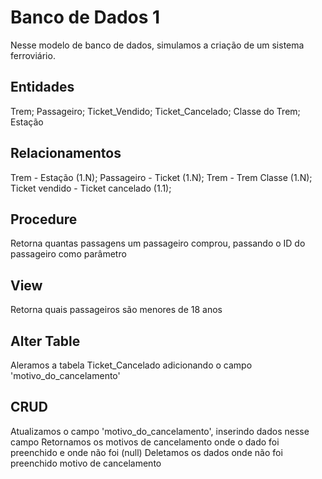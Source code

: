 # Banco de Dados 1

Nesse modelo de banco de dados, simulamos a criação de um sistema ferroviário.

## Entidades
Trem;
Passageiro;
Ticket_Vendido;
Ticket_Cancelado;
Classe do Trem;
Estação

## Relacionamentos
Trem - Estação (1.N);
Passageiro - Ticket (1.N);
Trem - Trem Classe (1.N);
Ticket vendido - Ticket cancelado (1.1);


## Procedure
Retorna quantas passagens um passageiro comprou, passando o ID do passageiro como parâmetro

## View
Retorna quais passageiros são menores de 18 anos


## Alter Table
Aleramos a tabela Ticket_Cancelado adicionando o campo 'motivo_do_cancelamento'

## CRUD
Atualizamos o campo 'motivo_do_cancelamento', inserindo dados nesse campo
Retornamos os motivos de cancelamento onde o dado foi preenchido e onde não foi (null)
Deletamos os dados onde não foi preenchido motivo de cancelamento
